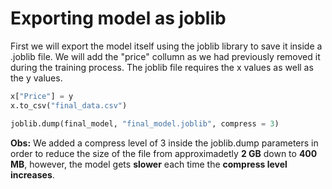 # Exporting model as joblib

First we will export the model itself using the joblib library to save it inside a .joblib file. We will add the "price" collumn as we had previously removed it during the training process. The joblib file requires the x values as well as the y values.

```python
x["Price"] = y
x.to_csv("final_data.csv")

joblib.dump(final_model, "final_model.joblib", compress = 3)
```


**Obs:** We added a compress level of 3 inside the joblib.dump parameters in order to reduce the size of the file from approximadetly **2 GB** down to **400 MB**, however, the model gets **slower** each time the **compress level increases**.
